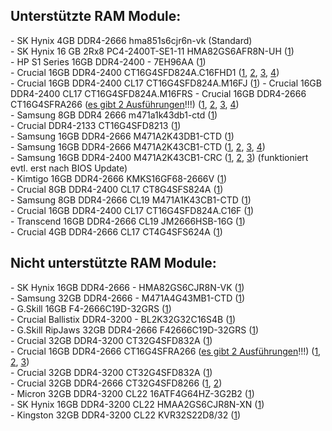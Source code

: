 ## Unterstützte RAM Module:  
\- SK Hynix 4GB DDR4-2666 hma851s6cjr6n-vk (Standard)  
\- SK Hynix 16 GB 2Rx8 PC4-2400T-SE1-11 HMA82GS6AFR8N-UH ([1](https://www.mydealz.de/comments/permalink/37572566))  
\- HP S1 Series 16GB DDR4-2400 - 7EH96AA ([1](https://www.mydealz.de/comments/permalink/37765201))  
\- Crucial 16GB DDR4-2400 CT16G4SFD824A.C16FHD1 ([1](https://www.mydealz.de/comments/permalink/37684907), [2](https://www.mydealz.de/comments/permalink/37698423), [3](https://www.mydealz.de/comments/permalink/37736092), [4](https://www.mydealz.de/comments/permalink/37758713))  
\- Crucial 16GB DDR4-2400 CL17 CT16G4SFD824A.M16FJ ([1](https://www.mydealz.de/comments/permalink/37868599))
\- Crucial 16GB DDR4-2400 CL17 CT16G4SFD824A.M16FRS
\- Crucial 16GB DDR4-2666 CT16G4SFRA266 ([es gibt 2 Ausführungen](https://www.mydealz.de/comments/permalink/37675998)!!!) ([1](https://www.mydealz.de/comments/permalink/37454722), [2](https://www.mydealz.de/comments/permalink/37657476), [3](https://www.mydealz.de/comments/permalink/37674082), [4](https://www.mydealz.de/comments/permalink/37710822))  
\- Samsung 8GB DDR4 2666 m471a1k43db1-ctd ([1](https://www.mydealz.de/comments/permalink/37673934))  
\- Crucial DDR4-2133 CT16G4SFD8213 ([1](https://www.mydealz.de/comments/permalink/37675240))  
\- Samsung 16GB DDR4-2666 M471A2K43DB1-CTD ([1](https://www.mydealz.de/comments/permalink/37675240))  
\- Samsung 16GB DDR4-2666 M471A2K43CB1-CTD ([1](https://www.mydealz.de/comments/permalink/37675240), [2](https://www.mydealz.de/comments/permalink/37737205), [3](https://www.mydealz.de/comments/permalink/38169890), [4](https://www.mydealz.de/comments/permalink/38173450))  
\- Samsung 16GB DDR4-2400 M471A2K43CB1-CRC ([1](https://www.mydealz.de/comments/permalink/37675240), [2](https://www.mydealz.de/comments/permalink/37775352), [3](https://www.mydealz.de/comments/permalink/37812712)) (funktioniert evtl. erst nach BIOS Update)  
\- Kimtigo 16GB DDR4-2666 KMKS16GF68-2666V ([1](https://www.mydealz.de/comments/permalink/37675240))  
\- Crucial 8GB DDR4-2400 CL17 CT8G4SFS824A ([1](https://www.mydealz.de/comments/permalink/37711950))  
\- Samsung 8GB DDR4-2666 CL19 M471A1K43CB1-CTD ([1](https://www.mydealz.de/comments/permalink/37758713))  
\- Crucial 16GB DDR4-2400 CL17 CT16G4SFD824A.C16F ([1](https://www.mydealz.de/comments/permalink/37758713))  
\- Transcend 16GB DDR4-2666 CL19 JM2666HSB-16G ([1](https://www.mydealz.de/comments/permalink/37868599))  
\- Crucial 4GB DDR4-2666 CL17 CT4G4SFS624A ([1](https://www.mydealz.de/comments/permalink/37875518))  

## Nicht unterstützte RAM Module:  
\- SK Hynix 16GB DDR4-2666 - HMA82GS6CJR8N-VK ([1](https://www.mydealz.de/comments/permalink/37716743))  
\- Samsung 32GB DDR4-2666 - M471A4G43MB1-CTD ([1](https://www.mydealz.de/comments/permalink/37620818))  
\- G.Skill 16GB F4-2666C19D-32GRS ([1](https://www.mydealz.de/comments/permalink/37621227))  
\- Crucial Ballistix DDR4-3200 - BL2K32G32C16S4B ([1](https://www.mydealz.de/comments/permalink/37621382))  
\- G.Skill RipJaws 32GB DDR4-2666 F42666C19D-32GRS ([1](https://www.mydealz.de/comments/permalink/37621219))  
\- Crucial 32GB DDR4-3200 CT32G4SFD832A ([1](https://www.mydealz.de/comments/permalink/37660073))  
\- Crucial 16GB DDR4-2666 CT16G4SFRA266 ([es gibt 2 Ausführungen](https://www.mydealz.de/comments/permalink/37675998)!!!) ([1](https://www.mydealz.de/comments/permalink/37684741), [2](https://www.mydealz.de/comments/permalink/37684700), [3](https://www.mydealz.de/comments/permalink/37702741))  
\- Crucial 32GB DDR4-3200 CT32G4SFD832A ([1](https://www.mydealz.de/comments/permalink/37660093))  
\- Crucial 32GB DDR4-2666 CT32G4SFD8266 ([1](https://www.mydealz.de/comments/permalink/37671092), [2](https://www.mydealz.de/comments/permalink/37835112))  
\- Micron 32GB DDR4-3200 CL22 16ATF4G64HZ-3G2B2 ([1](https://www.mydealz.de/comments/permalink/37758713))  
\- SK Hynix 16GB DDR4-3200 CL22 HMAA2GS6CJR8N-XN ([1](https://www.mydealz.de/comments/permalink/37758713))  
\- Kingston 32GB DDR4-3200 CL22 KVR32S22D8/32 ([1](https://www.mydealz.de/comments/permalink/37758088))  

